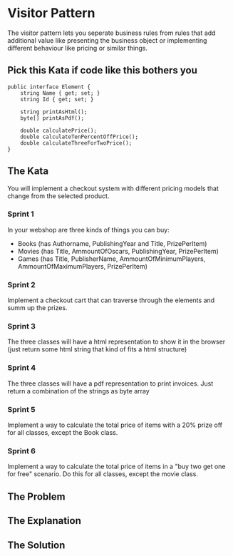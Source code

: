 # Visitor Pattern
The visitor pattern lets you seperate business rules from rules that add additional value like presenting the business object or implementing different behaviour like pricing or similar things.

## Pick this Kata if code like this bothers you
```
public interface Element {
    string Name { get; set; }
    string Id { get; set; }
    
    string printAsHtml();
    byte[] printAsPdf();
    
    double calculatePrice();
    double calculateTenPercentOffPrice();
    double calculateThreeForTwoPrice();
}
```

## The Kata
You will implement a checkout system with different pricing models that change from the selected product.

### Sprint 1
In your webshop are three kinds of things you can buy:
 - Books (has Authorname, PublishingYear and Title, PrizePerItem)
 - Movies (has Title, AmmountOfOscars, PublishingYear, PrizePerItem)
 - Games (has Title, PublisherName, AmmountOfMinimumPlayers, AmmountOfMaximumPlayers, PrizePerItem)

### Sprint 2
Implement a checkout cart that can traverse through the elements and summ up the prizes.

### Sprint 3
The three classes will have a html representation to show it in the browser (just return some html string that kind of fits a html structure)

### Sprint 4
The three classes will have a pdf representation to print invoices. Just return a combination of the strings as byte array

### Sprint 5
Implement a way to calculate the total price of items with a 20% prize off for all classes, except the Book class. 

### Sprint 6
Implement a way to calculate the total price of items in a "buy two get one for free" scenario. Do this for all classes, except the movie class.

## The Problem

## The Explanation

## The Solution